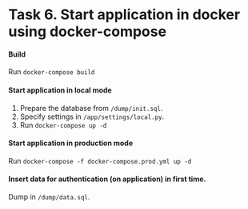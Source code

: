 # Task 6. Start application in docker using docker-compose

#### Build
Run `docker-compose build`

#### Start application in local mode
1. Prepare the database from `/dump/init.sql`.
2. Specify settings in `/app/settings/local.py`.
3. Run `docker-compose up -d`

#### Start application in production mode
Run `docker-compose -f docker-compose.prod.yml up -d`

#### Insert data for authentication (on application) in first time.
Dump in `/dump/data.sql`.